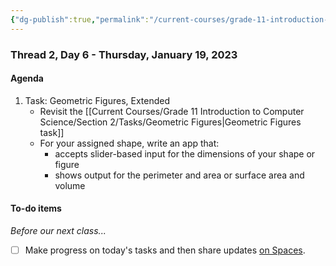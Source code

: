 ```yaml
---
{"dg-publish":true,"permalink":"/current-courses/grade-11-introduction-to-computer-science/section-2/thread-2/day-6/","dgHomeLink":false}
---
```


### Thread 2, Day 6 - Thursday, January 19, 2023

#### Agenda

1. Task: Geometric Figures, Extended
	- Revisit the [[Current Courses/Grade 11 Introduction to Computer Science/Section 2/Tasks/Geometric Figures|Geometric Figures task]]
	- For your assigned shape, write an app that:
		- accepts slider-based input for the dimensions of your shape or figure
		- shows output for the perimeter and area or surface area and volume
	  
#### To-do items
*Before our next class...*
- [ ] Make progress on today's tasks and then share updates [on Spaces](https://ca.spacesedu.com/).